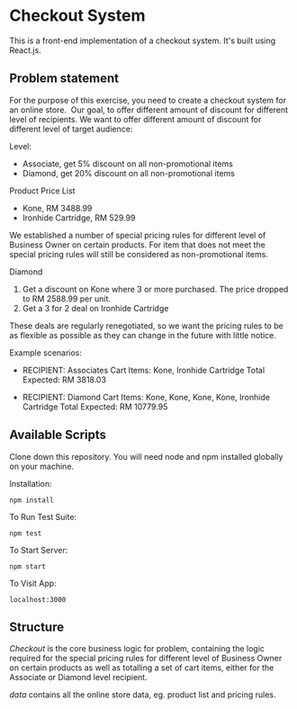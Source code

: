 # Checkout System

This is a front-end implementation of a checkout system.
It's built using React.js.

## Problem statement

For the purpose of this exercise, you need to create a checkout system for an online store. 
Our goal, to offer different amount of discount for different level of recipients. We want to offer different amount of discount for different level of target audience:

Level:

- Associate, get 5% discount on all non-promotional items
- Diamond, get 20% discount on all non-promotional items

Product Price List

- Kone, RM 3488.99
- Ironhide Cartridge, RM 529.99

We established a number of special pricing rules for different level of Business Owner on certain products. For item that does not meet the special pricing rules will still be considered as non-promotional items.

Diamond

1. Get a discount on Kone where 3 or more purchased. The price dropped to RM 2588.99 per unit.
2. Get a 3 for 2 deal on Ironhide Cartridge

These deals are regularly renegotiated, so we want the pricing rules to be as flexible as possible as they can change in the future with little notice.

Example scenarios:

- RECIPIENT: Associates
  Cart Items: Kone, Ironhide Cartridge
  Total Expected: RM 3818.03

- RECIPIENT: Diamond
  Cart Items: Kone, Kone, Kone, Kone, Ironhide Cartridge
  Total Expected: RM 10779.95

## Available Scripts

Clone down this repository. You will need node and npm installed globally on your machine.

Installation:

`npm install`

To Run Test Suite:

`npm test`

To Start Server:

`npm start`

To Visit App:

`localhost:3000`

## Structure

_Checkout_ is the core business logic for problem, containing the logic required for the special pricing rules for different level of Business Owner on certain products as well as totalling a set of cart items, either for the Associate or Diamond level recipient.

_data_ contains all the online store data, eg. product list and pricing rules.
